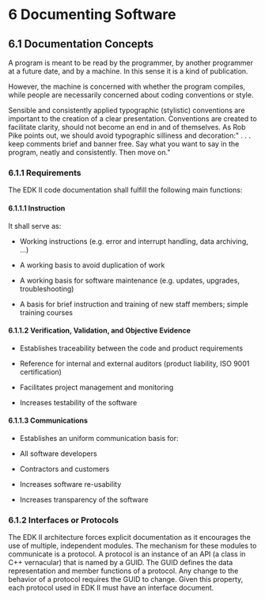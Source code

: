 <!--- @file
  6 Documenting Software

  Copyright (c) 2006-2017, Intel Corporation. All rights reserved.<BR>

  Redistribution and use in source (original document form) and 'compiled'
  forms (converted to PDF, epub, HTML and other formats) with or without
  modification, are permitted provided that the following conditions are met:

  1) Redistributions of source code (original document form) must retain the
     above copyright notice, this list of conditions and the following
     disclaimer as the first lines of this file unmodified.

  2) Redistributions in compiled form (transformed to other DTDs, converted to
     PDF, epub, HTML and other formats) must reproduce the above copyright
     notice, this list of conditions and the following disclaimer in the
     documentation and/or other materials provided with the distribution.

  THIS DOCUMENTATION IS PROVIDED BY TIANOCORE PROJECT "AS IS" AND ANY EXPRESS OR
  IMPLIED WARRANTIES, INCLUDING, BUT NOT LIMITED TO, THE IMPLIED WARRANTIES OF
  MERCHANTABILITY AND FITNESS FOR A PARTICULAR PURPOSE ARE DISCLAIMED. IN NO
  EVENT SHALL TIANOCORE PROJECT  BE LIABLE FOR ANY DIRECT, INDIRECT, INCIDENTAL,
  SPECIAL, EXEMPLARY, OR CONSEQUENTIAL DAMAGES (INCLUDING, BUT NOT LIMITED TO,
  PROCUREMENT OF SUBSTITUTE GOODS OR SERVICES; LOSS OF USE, DATA, OR PROFITS;
  OR BUSINESS INTERRUPTION) HOWEVER CAUSED AND ON ANY THEORY OF LIABILITY,
  WHETHER IN CONTRACT, STRICT LIABILITY, OR TORT (INCLUDING NEGLIGENCE OR
  OTHERWISE) ARISING IN ANY WAY OUT OF THE USE OF THIS DOCUMENTATION, EVEN IF
  ADVISED OF THE POSSIBILITY OF SUCH DAMAGE.

-->

# 6 Documenting Software

## 6.1 Documentation Concepts

A program is meant to be read by the programmer, by another programmer at a
future date, and by a machine. In this sense it is a kind of publication.

However, the machine is concerned with whether the program compiles, while
people are necessarily concerned about coding conventions or style.

Sensible and consistently applied typographic (stylistic) conventions are
important to the creation of a clear presentation. Conventions are created to
facilitate clarity, should not become an end in and of themselves. As Rob Pike
points out, we should avoid typographic silliness and decoration:" . . . keep
comments brief and banner free. Say what you want to say in the program, neatly
and consistently. Then move on."

### 6.1.1 Requirements

The EDK II code documentation shall fulfill the following main functions:

#### 6.1.1.1 Instruction

It shall serve as:

* Working instructions (e.g. error and interrupt handling, data archiving, ...)

* A working basis to avoid duplication of work

* A working basis for software maintenance (e.g. updates, upgrades,
  troubleshooting)

* A basis for brief instruction and training of new staff members; simple
  training courses

#### 6.1.1.2 Verification, Validation, and Objective Evidence

* Establishes traceability between the code and product requirements

* Reference for internal and external auditors (product liability, ISO 9001
  certification)

* Facilitates project management and monitoring

* Increases testability of the software

#### 6.1.1.3 Communications

* Establishes an uniform communication basis for:

* All software developers

* Contractors and customers

* Increases software re-usability

* Increases transparency of the software

### 6.1.2 Interfaces or Protocols

The EDK II architecture forces explicit documentation as it encourages the use
of multiple, independent modules. The mechanism for these modules to
communicate is a protocol. A protocol is an instance of an API (a class in C++
vernacular) that is named by a GUID. The GUID defines the data representation
and member functions of a protocol. Any change to the behavior of a protocol
requires the GUID to change. Given this property, each protocol used in EDK II
must have an interface document.
